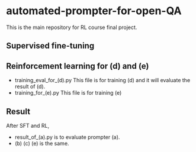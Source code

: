 # automated-prompter-for-open-QA
This is the main repository for RL course final project.

## Supervised fine-tuning

## Reinforcement learning for (d) and (e)
- training_eval_for_(d).py
  This file is for training (d) and it will evaluate the result of (d).
- training_for_(e).py
  This file is for training (e)
## Result
After SFT and RL,

- result_of_(a).py is to evaluate prompter (a).
- (b) (c) (e) is the same.
